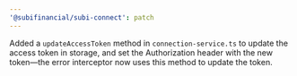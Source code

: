 ```yaml
---
'@subifinancial/subi-connect': patch
---
```


Added a `updateAccessToken` method in `connection-service.ts` to update the access token in storage, and set the Authorization header with the new token—the error interceptor now uses this method to update the token.

